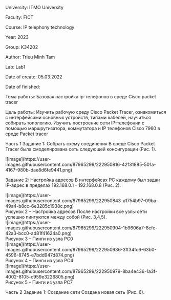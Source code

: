 University: ITMO University

Faculty: FICT

Course: IP telephony technology

Year: 2023

Group: K34202

Author: Trieu Minh Tam

Lab: Lab1

Date of create: 05.03.2022

Date of finished:

Тема работы: Базовая настройка ip-телефонов в среде Сisco packet tracer

Цель работы: Изучить рабочую среду Cisco Packet Tracer, ознакомиться с интерфейсами основных устройств, типами кабелей, научиться собирать топологию. Изучить построение сети IP-телефонии с помощью маршрутизатора, коммутатора и IP телефонов Cisco 7960 в среде Packet tracer

Часть 1
Задание 1: Собрать схему соединения
В среде Cisco Packet Tracer была смоделирована сеть следующей конфигурации (Рис. 1).
<div>![image](https://user-images.githubusercontent.com/87965299/222950816-42f31885-501a-4167-980b-dae8d6fe9441.png)</div>

Задание 2: Настройка адресов В интерфейсах PC каждому был задан IP-aдрес в пределах 192.168.0.1 - 192.168.0.8 (Рис. 2).
<div>![image](https://user-images.githubusercontent.com/87965299/222950843-a1754b97-09ba-49a4-b8cc-6e3285c1938c.png)</div>
Рисунок 2 – Настройка адресов
После настройки все узлы сети успешно пингуются между собой (Рис. 3,4,5).
<div>![image](https://user-images.githubusercontent.com/87965299/222950904-1b9606a7-8cfc-42a3-bcc0-ad81f41624a0.png)</div>
Рисунок 3 – Пинги из узла PC0
<div>![image](https://user-images.githubusercontent.com/87965299/222950936-3ff34fc6-63b0-4596-8745-e7bdd947d874.png)</div>
Рисунок 4 – Пинги из узла PC4
<div>![image](https://user-images.githubusercontent.com/87965299/222950979-8ba4e436-1a3f-4002-8105-c959e3226805.png)</div>
Рисунок 5 – Пинги из узла PC7

Часть 2
Задание 1: Создание сети
Создана новая сеть (Рис. 6).
